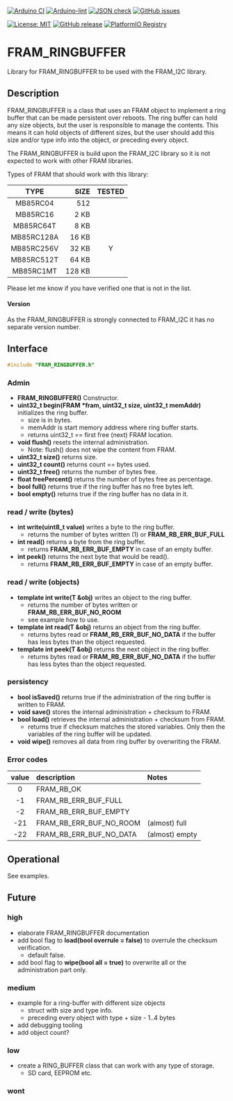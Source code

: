 
[![Arduino CI](https://github.com/RobTillaart/FRAM_I2C/workflows/Arduino%20CI/badge.svg)](https://github.com/marketplace/actions/arduino_ci)
[![Arduino-lint](https://github.com/RobTillaart/FRAM_I2C/actions/workflows/arduino-lint.yml/badge.svg)](https://github.com/RobTillaart/FRAM_I2C/actions/workflows/arduino-lint.yml)
[![JSON check](https://github.com/RobTillaart/FRAM_I2C/actions/workflows/jsoncheck.yml/badge.svg)](https://github.com/RobTillaart/FRAM_I2C/actions/workflows/jsoncheck.yml)
[![GitHub issues](https://img.shields.io/github/issues/RobTillaart/FRAM_I2C.svg)](https://github.com/RobTillaart/FRAM_I2C/issues)

[![License: MIT](https://img.shields.io/badge/license-MIT-green.svg)](https://github.com/RobTillaart/FRAM_I2C/blob/master/LICENSE)
[![GitHub release](https://img.shields.io/github/release/RobTillaart/FRAM_I2C.svg?maxAge=3600)](https://github.com/RobTillaart/FRAM_I2C/releases)
[![PlatformIO Registry](https://badges.registry.platformio.org/packages/robtillaart/library/FRAM_I2C.svg)](https://registry.platformio.org/libraries/robtillaart/FRAM_I2C)


# FRAM_RINGBUFFER

Library for FRAM_RINGBUFFER to be used with the FRAM_I2C library.


## Description

FRAM_RINGBUFFER is a class that uses an FRAM object to implement 
a ring buffer that can be made persistent over reboots. 
The ring buffer can hold any size objects, but the user is responsible
to manage the contents. 
This means it can hold objects of different sizes, but the user should
add this size and/or type info into the object, or preceding every object.

The FRAM_RINGBUFFER is build upon the FRAM_I2C library so it is not 
expected to work with other FRAM libraries.

Types of FRAM that should work with this library:

|  TYPE      | SIZE   | TESTED |
|:----------:|-------:|:------:|
| MB85RC04   |   512  |        |
| MB85RC16   |   2 KB |        |
| MB85RC64T  |   8 KB |        |
| MB85RC128A |  16 KB |        |
| MB85RC256V |  32 KB |   Y    |
| MB85RC512T |  64 KB |        |
| MB85RC1MT  | 128 KB |        |

Please let me know if you have verified one that is not in the list.


#### Version

As the FRAM_RINGBUFFER is strongly connected to FRAM_I2C 
it has no separate version number.


## Interface

```cpp
#include "FRAM_RINGBUFFER.h"
```

### Admin

- **FRAM_RINGBUFFER()** Constructor.
- **uint32_t begin(FRAM \*fram, uint32_t size, uint32_t memAddr)** initializes 
the ring buffer. 
  - size is in bytes. 
  - memAddr is start memory address where ring buffer starts.
  - returns uint32_t == first free (next) FRAM location.
- **void flush()** resets the internal administration. 
  - Note: flush() does not wipe the content from FRAM.
- **uint32_t size()** returns size.
- **uint32_t count()** returns count == bytes used.
- **uint32_t free()** returns the number of bytes free.
- **float freePercent()** returns the number of bytes free as percentage.
- **bool full()** returns true if the ring buffer has no free bytes left.
- **bool empty()** returns true if the ring buffer has no data in it.


### read / write (bytes)

- **int write(uint8_t value)** writes a byte to the ring buffer.
  - returns the number of bytes written (1) or **FRAM_RB_ERR_BUF_FULL**
- **int read()** returns a byte from the ring buffer.
  - returns **FRAM_RB_ERR_BUF_EMPTY** in case of an empty buffer.
- **int peek()** returns the next byte that would be read().
  - returns **FRAM_RB_ERR_BUF_EMPTY** in case of an empty buffer.


### read / write (objects)

- **template <class T> int write(T &obj)** writes an object to the ring buffer.
  - returns the number of bytes written or **FRAM_RB_ERR_BUF_NO_ROOM**
  - see example how to use.
- **template <class T> int read(T &obj)** returns an object from the ring buffer.
  - returns bytes read or **FRAM_RB_ERR_BUF_NO_DATA** if the buffer has less 
    bytes than the object requested.
- **template <class T> int peek(T &obj)** returns the next object in the ring buffer.
  - returns bytes read or **FRAM_RB_ERR_BUF_NO_DATA** if the buffer has less 
    bytes than the object requested.


### persistency

- **bool isSaved()** returns true if the administration of the ring buffer
is written to FRAM.
- **void save()** stores the internal administration + checksum to FRAM.
- **bool load()** retrieves the internal administration + checksum from FRAM.
  - returns true if checksum matches the stored variables. Only then the 
  variables of the ring buffer will be updated. 
- **void wipe()** removes all data from ring buffer by overwriting the FRAM.



### Error codes

|  value  |  description             |  Notes  |
|:-------:|:-------------------------|:--------|
|     0   |  FRAM_RB_OK              |
|    -1   |  FRAM_RB_ERR_BUF_FULL    |
|    -2   |  FRAM_RB_ERR_BUF_EMPTY   |
|   -21   |  FRAM_RB_ERR_BUF_NO_ROOM |  (almost) full
|   -22   |  FRAM_RB_ERR_BUF_NO_DATA |  (almost) empty


## Operational

See examples.

## Future


### high

- elaborate FRAM_RINGBUFFER documentation
- add bool flag to **load(bool overrule = false)** to overrule the checksum verification.
  - default false.
- add bool flag to **wipe(bool all = true)** to overwrite all or the
  administration part only.
  

### medium

- example for a ring-buffer with different size objects
  - struct with size and type info.
  - preceding every object with type + size - 1..4 bytes 
- add debugging tooling
- add object count?

### low

- create a RING_BUFFER class that can work with any type of storage.
  - SD card, EEPROM etc.

### wont


